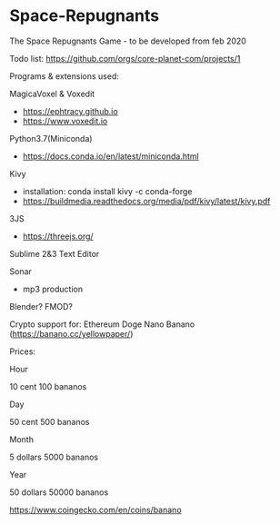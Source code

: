 # Space-Repugnants
The Space Repugnants Game - to be developed from feb 2020

Todo list:
https://github.com/orgs/core-planet-com/projects/1

Programs & extensions used:

MagicaVoxel & Voxedit
- https://ephtracy.github.io
- https://www.voxedit.io

Python3.7(Miniconda)
- https://docs.conda.io/en/latest/miniconda.html

Kivy 
- installation: conda install kivy -c conda-forge
- https://buildmedia.readthedocs.org/media/pdf/kivy/latest/kivy.pdf

3JS
- https://threejs.org/

Sublime 2&3 Text Editor

Sonar
- mp3 production

Blender?
FMOD?

Crypto support for:
Ethereum
Doge
Nano
Banano (https://banano.cc/yellowpaper/)

Prices:

Hour  

10 cent
100 bananos

Day   

50 cent
500 bananos

Month 

5 dollars
5000 bananos

Year 

50 dollars
50000 bananos

https://www.coingecko.com/en/coins/banano
